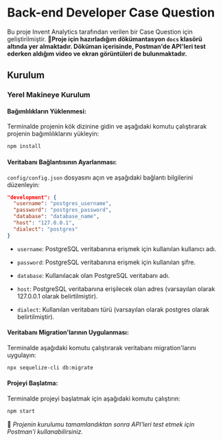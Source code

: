 # Back-end Developer Case Question
Bu proje Invent Analytics tarafından verilen bir Case Question için geliştirilmiştir.  **💫Proje için hazırladığım dökümantasyon `docs` klasörü altında yer almaktadır. Döküman içerisinde, Postman'de API'leri test ederken aldığım video ve ekran görüntüleri de bulunmaktadır.**


## Kurulum

### Yerel Makineye Kurulum

#### Bağımlılıkların Yüklenmesi:

Terminalde projenin kök dizinine gidin ve aşağıdaki komutu çalıştırarak projenin bağımlılıklarını yükleyin:

```bash
npm install
```


#### Veritabanı Bağlantısının Ayarlanması:

`config/config.json` dosyasını açın ve aşağıdaki bağlantı bilgilerini düzenleyin:

```json
"development": {
  "username": "postgres_username",
  "password": "postgres_password",
  "database": "database_name",
  "host": "127.0.0.1",
  "dialect": "postgres"
}
```

- `username`: PostgreSQL veritabanına erişmek için kullanılan kullanıcı adı.

- `password`: PostgreSQL veritabanına erişmek için kullanılan şifre.
- `database`: Kullanılacak olan PostgreSQL veritabanı adı.
- `host`: PostgreSQL veritabanına erişilecek olan adres (varsayılan olarak 127.0.0.1 olarak belirtilmiştir).
- `dialect`: Kullanılan veritabanı türü (varsayılan olarak postgres olarak belirtilmiştir).


#### Veritabanı Migration'larının Uygulanması:

Terminalde aşağıdaki komutu çalıştırarak veritabanı migration'larını uygulayın:

```bash
npx sequelize-cli db:migrate
```

#### Projeyi Başlatma:

Terminalde projeyi başlatmak için aşağıdaki komutu çalıştırın:

```bash
npm start
```


📍 *Projenin kurulumu tamamlandıktan sonra API'leri test etmek için Postman'i kullanabilirsiniz.*




